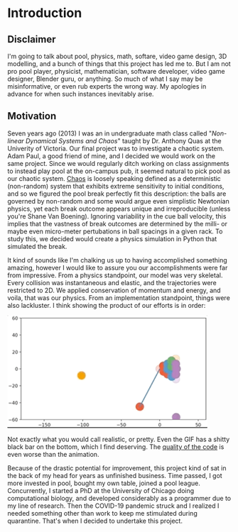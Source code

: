 # Introduction

## Disclaimer

I'm going to talk about pool, physics, math, softare, video game design, 3D modelling, and a bunch
of things that this project has led me to. But I am not pro pool player, physicist, mathematician,
software developer, video game designer, Blender guru, or anything. So much of what I say may be
misinformative, or even rub experts the wrong way. My apologies in advance for when such instances
inevitably arise.

## Motivation

Seven years ago (2013) I was an in undergraduate math class called "_Non-linear Dynamical Systems and
Chaos_" taught by Dr. Anthony Quas at the Univerity of Victoria. Our final project was to investigate
a chaotic system. Adam Paul, a good friend of mine, and I decided we would work on the same project.
Since we would regularly ditch working on class assignments to instead play pool at the on-campus
pub, it seemed natural to pick pool as our chaotic system.
[Chaos](https://en.wikipedia.org/wiki/Chaos_theory) is loosely speaking defined
as a deterministic (non-random) system that exhibits extreme sensitivity to initial conditions, and so we
figured the pool break perfectly fit this description: the balls are governed by non-random and some
would argue even simplistic Newtonian physics, yet each break outcome appears unique and
irreproducible (unless you're Shane Van Boening). Ignoring variability in the cue ball velocity,
this implies that the vastness of break outcomes are determined by the milli- or maybe even
micro-meter pertubations in ball spacings in a given rack. To study this, we decided would create a
physics simulation in Python that simulated the break.

It kind of sounds like I'm chalking us up to having accomplished something amazing, however I would
like to assure you our accomplishments were far from impressive. From a physics standpoint, our model was very
skeletal. Every collision was instantaneous and elastic, and the trajectories were restricted to 2D.
We applied conservation of momentum and energy, and voila, that was our physics. From an
implementation standpoint, things were also lackluster. I think showing the product of our efforts
is in order:

<img src="media/2013_project.gif" width="450" />

Not exactly what you would call realistic, or pretty. Even the GIF has a shitty black bar on the
bottom, which I find deserving. The [quality of the code](media/2013_project.py) is even worse than
the animation.

Because of the drastic potential for improvement, this project kind of sat in the back of my head for years as
unfinished business. Time passed, I got more invested in pool, bought my own table, joined a pool
league. Concurrently, I started a PhD at the University of Chicago doing computational biology, and
developed considerably as a programmer due to my line of research. Then the COVID-19 pandemic
struck and I realized I needed something other than work to keep me stimulated during quarantine.
That's when I decided to undertake this project.
